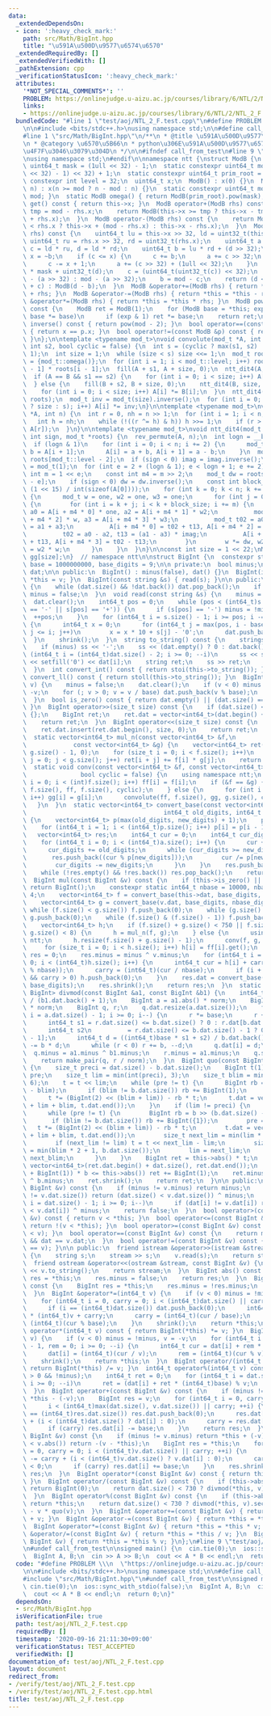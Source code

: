 ```yaml
---
data:
  _extendedDependsOn:
  - icon: ':heavy_check_mark:'
    path: src/Math/BigInt.hpp
    title: "\u591A\u500D\u9577\u6574\u6570"
  _extendedRequiredBy: []
  _extendedVerifiedWith: []
  _pathExtension: cpp
  _verificationStatusIcon: ':heavy_check_mark:'
  attributes:
    '*NOT_SPECIAL_COMMENTS*': ''
    PROBLEM: https://onlinejudge.u-aizu.ac.jp/courses/library/6/NTL/2/NTL_2_F
    links:
    - https://onlinejudge.u-aizu.ac.jp/courses/library/6/NTL/2/NTL_2_F
  bundledCode: "#line 1 \"test/aoj/NTL_2_F.test.cpp\"\n#define PROBLEM \\\n  \"https://onlinejudge.u-aizu.ac.jp/courses/library/6/NTL/2/NTL_2_F\"\
    \n\n#include <bits/stdc++.h>\nusing namespace std;\n\n#define call_from_test\n\
    #line 1 \"src/Math/BigInt.hpp\"\n/**\n * @title \u591A\u500D\u9577\u6574\u6570\
    \n * @category \u6570\u5B66\n * python\u306E\u591A\u500D\u9577\u6574\u6570\u3092\
    \u4F7F\u3046\u3079\u304D\n */\n\n#ifndef call_from_test\n#line 9 \"src/Math/BigInt.hpp\"\
    \nusing namespace std;\n#endif\n\nnamespace ntt {\nstruct ModB {\n  static constexpr\
    \ uint64_t mask = (1ull << 32) - 1;\n  static constexpr uint64_t mod = (((1ull\
    \ << 32) - 1) << 32) + 1;\n  static constexpr uint64_t prim_root = 7;\n  static\
    \ constexpr int level = 32;\n  uint64_t x;\n  ModB() : x(0) {}\n  ModB(uint64_t\
    \ n) : x(n >= mod ? n - mod : n) {}\n  static constexpr uint64_t modulo() { return\
    \ mod; }\n  static ModB omega() { return ModB(prim_root).pow(mask); }\n  uint64_t\
    \ get() const { return this->x; }\n  ModB operator+(ModB rhs) const {\n    uint64_t\
    \ tmp = mod - rhs.x;\n    return ModB(this->x >= tmp ? this->x - tmp : this->x\
    \ + rhs.x);\n  }\n  ModB operator-(ModB rhs) const {\n    return ModB(this->x\
    \ < rhs.x ? this->x + (mod - rhs.x) : this->x - rhs.x);\n  }\n  ModB operator*(ModB\
    \ rhs) const {\n    uint64_t lu = this->x >> 32, ld = uint32_t(this->x);\n   \
    \ uint64_t ru = rhs.x >> 32, rd = uint32_t(rhs.x);\n    uint64_t a = lu * ru,\
    \ c = ld * ru, d = ld * rd;\n    uint64_t b = lu * rd + (d >> 32);\n    uint64_t\
    \ x = ~b;\n    if (c <= x) {\n      c += b;\n      a += c >> 32;\n    } else {\n\
    \      c -= x + 1;\n      a += (c >> 32) + (1ull << 32);\n    }\n    d = uint32_t(a)\
    \ * mask + uint32_t(d);\n    c = (uint64_t(uint32_t(c)) << 32);\n    c = c ? c\
    \ - (a >> 32) : mod - (a >> 32);\n    b = mod - c;\n    return (d < b) ? ModB(d\
    \ + c) : ModB(d - b);\n  }\n  ModB &operator+=(ModB rhs) { return *this = *this\
    \ + rhs; }\n  ModB &operator-=(ModB rhs) { return *this = *this - rhs; }\n  ModB\
    \ &operator*=(ModB rhs) { return *this = *this * rhs; }\n  ModB pow(uint64_t exp)\
    \ const {\n    ModB ret = ModB(1);\n    for (ModB base = *this; exp; exp >>= 1,\
    \ base *= base)\n      if (exp & 1) ret *= base;\n    return ret;\n  }\n  ModB\
    \ inverse() const { return pow(mod - 2); }\n  bool operator==(const ModB &p) const\
    \ { return x == p.x; }\n  bool operator!=(const ModB &p) const { return x != p.x;\
    \ }\n};\n\ntemplate <typename mod_t>\nvoid convolute(mod_t *A, int s1, mod_t *B,\
    \ int s2, bool cyclic = false) {\n  int s = (cyclic ? max(s1, s2) : s1 + s2 -\
    \ 1);\n  int size = 1;\n  while (size < s) size <<= 1;\n  mod_t roots[mod_t::level]\
    \ = {mod_t::omega()};\n  for (int i = 1; i < mod_t::level; i++) roots[i] = roots[i\
    \ - 1] * roots[i - 1];\n  fill(A + s1, A + size, 0);\n  ntt_dit4(A, size, 1, roots);\n\
    \  if (A == B && s1 == s2) {\n    for (int i = 0; i < size; i++) A[i] *= A[i];\n\
    \  } else {\n    fill(B + s2, B + size, 0);\n    ntt_dit4(B, size, 1, roots);\n\
    \    for (int i = 0; i < size; i++) A[i] *= B[i];\n  }\n  ntt_dit4(A, size, -1,\
    \ roots);\n  mod_t inv = mod_t(size).inverse();\n  for (int i = 0; i < (cyclic\
    \ ? size : s); i++) A[i] *= inv;\n}\n\ntemplate <typename mod_t>\nvoid rev_permute(mod_t\
    \ *A, int n) {\n  int r = 0, nh = n >> 1;\n  for (int i = 1; i < n; i++) {\n \
    \   int h = nh;\n    while (!((r ^= h) & h)) h >>= 1;\n    if (r > i) swap(A[i],\
    \ A[r]);\n  }\n}\n\ntemplate <typename mod_t>\nvoid ntt_dit4(mod_t *A, int n,\
    \ int sign, mod_t *roots) {\n  rev_permute(A, n);\n  int logn = __builtin_ctz(n);\n\
    \  if (logn & 1)\n    for (int i = 0; i < n; i += 2) {\n      mod_t a = A[i],\
    \ b = A[i + 1];\n      A[i] = a + b, A[i + 1] = a - b;\n    }\n  mod_t imag =\
    \ roots[mod_t::level - 2];\n  if (sign < 0) imag = imag.inverse();\n  mod_t one\
    \ = mod_t(1);\n  for (int e = 2 + (logn & 1); e < logn + 1; e += 2) {\n    const\
    \ int m = 1 << e;\n    const int m4 = m >> 2;\n    mod_t dw = roots[mod_t::level\
    \ - e];\n    if (sign < 0) dw = dw.inverse();\n    const int block_size = max(m,\
    \ (1 << 15) / int(sizeof(A[0])));\n    for (int k = 0; k < n; k += block_size)\
    \ {\n      mod_t w = one, w2 = one, w3 = one;\n      for (int j = 0; j < m4; j++)\
    \ {\n        for (int i = k + j; i < k + block_size; i += m) {\n          mod_t\
    \ a0 = A[i + m4 * 0] * one, a2 = A[i + m4 * 1] * w2;\n          mod_t a1 = A[i\
    \ + m4 * 2] * w, a3 = A[i + m4 * 3] * w3;\n          mod_t t02 = a0 + a2, t13\
    \ = a1 + a3;\n          A[i + m4 * 0] = t02 + t13, A[i + m4 * 2] = t02 - t13;\n\
    \          t02 = a0 - a2, t13 = (a1 - a3) * imag;\n          A[i + m4 * 1] = t02\
    \ + t13, A[i + m4 * 3] = t02 - t13;\n        }\n        w *= dw, w2 = w * w, w3\
    \ = w2 * w;\n      }\n    }\n  }\n}\n\nconst int size = 1 << 22;\nModB ff[size],\
    \ gg[size];\n}  // namespace ntt\n\nstruct BigInt {\n  constexpr static int64_t\
    \ base = 1000000000, base_digits = 9;\n\n private:\n  bool minus;\n  vector<int64_t>\
    \ dat;\n\n public:\n  BigInt() : minus(false), dat() {}\n  BigInt(int64_t v) {\
    \ *this = v; }\n  BigInt(const string &s) { read(s); }\n\n public:\n  void shrink()\
    \ {\n    while (dat.size() && !dat.back()) dat.pop_back();\n    if (dat.empty())\
    \ minus = false;\n  }\n  void read(const string &s) {\n    minus = false;\n  \
    \  dat.clear();\n    int64_t pos = 0;\n    while (pos < (int64_t)s.size() && (s[pos]\
    \ == '-' || s[pos] == '+')) {\n      if (s[pos] == '-') minus = !minus;\n    \
    \  ++pos;\n    }\n    for (int64_t i = s.size() - 1; i >= pos; i -= base_digits)\
    \ {\n      int64_t x = 0;\n      for (int64_t j = max(pos, i - base_digits + 1);\
    \ j <= i; j++)\n        x = x * 10 + s[j] - '0';\n      dat.push_back(x);\n  \
    \  }\n    shrink();\n  }\n  string to_string() const {\n    stringstream ss;\n\
    \    if (minus) ss << '-';\n    ss << (dat.empty() ? 0 : dat.back());\n    for\
    \ (int64_t i = (int64_t)dat.size() - 2; i >= 0; --i)\n      ss << setw(base_digits)\
    \ << setfill('0') << dat[i];\n    string ret;\n    ss >> ret;\n    return ret;\n\
    \  }\n  int convert_int() const { return stoi(this->to_string()); }\n  long long\
    \ convert_ll() const { return stoll(this->to_string()); }\n  BigInt &operator=(int64_t\
    \ v) {\n    minus = false;\n    dat.clear();\n    if (v < 0) minus = true, v =\
    \ -v;\n    for (; v > 0; v = v / base) dat.push_back(v % base);\n    return *this;\n\
    \  }\n  bool is_zero() const { return dat.empty() || (dat.size() == 1 && !dat[0]);\
    \ }\n  BigInt operator>>(size_t size) const {\n    if (dat.size() <= size) return\
    \ {};\n    BigInt ret;\n    ret.dat = vector<int64_t>(dat.begin() + size, dat.end());\n\
    \    return ret;\n  }\n  BigInt operator<<(size_t size) const {\n    BigInt ret(*this);\n\
    \    ret.dat.insert(ret.dat.begin(), size, 0);\n    return ret;\n  }\n\n private:\n\
    \  static vector<int64_t> mul_n(const vector<int64_t> &f,\n                  \
    \             const vector<int64_t> &g) {\n    vector<int64_t> ret(f.size() +\
    \ g.size() - 1, 0);\n    for (size_t i = 0; i < f.size(); i++)\n      for (size_t\
    \ j = 0; j < g.size(); j++) ret[i + j] += f[i] * g[j];\n    return ret;\n  }\n\
    \  static void conv(const vector<int64_t> &f, const vector<int64_t> &g,\n    \
    \               bool cyclic = false) {\n    using namespace ntt;\n    for (int\
    \ i = 0; i < (int)f.size(); i++) ff[i] = f[i];\n    if (&f == &g) {\n      convolute(ff,\
    \ f.size(), ff, f.size(), cyclic);\n    } else {\n      for (int i = 0; i < (int)g.size();\
    \ i++) gg[i] = g[i];\n      convolute(ff, f.size(), gg, g.size(), cyclic);\n \
    \   }\n  }\n  static vector<int64_t> convert_base(const vector<int64_t> &a,\n\
    \                                      int64_t old_digits, int64_t new_digits)\
    \ {\n    vector<int64_t> p(max(old_digits, new_digits) + 1);\n    p[0] = 1;\n\
    \    for (int64_t i = 1; i < (int64_t)p.size(); i++) p[i] = p[i - 1] * 10;\n \
    \   vector<int64_t> res;\n    int64_t cur = 0;\n    int64_t cur_digits = 0;\n\
    \    for (int64_t i = 0; i < (int64_t)a.size(); i++) {\n      cur += a[i] * p[cur_digits];\n\
    \      cur_digits += old_digits;\n      while (cur_digits >= new_digits) {\n \
    \       res.push_back((cur % p[new_digits]));\n        cur /= p[new_digits];\n\
    \        cur_digits -= new_digits;\n      }\n    }\n    res.push_back(cur);\n\
    \    while (!res.empty() && !res.back()) res.pop_back();\n    return res;\n  }\n\
    \  BigInt mul(const BigInt &v) const {\n    if (this->is_zero() || v.is_zero())\
    \ return BigInt();\n    constexpr static int64_t nbase = 10000, nbase_digits =\
    \ 4;\n    vector<int64_t> f = convert_base(this->dat, base_digits, nbase_digits);\n\
    \    vector<int64_t> g = convert_base(v.dat, base_digits, nbase_digits);\n   \
    \ while (f.size() < g.size()) f.push_back(0);\n    while (g.size() < f.size())\
    \ g.push_back(0);\n    while (f.size() & (f.size() - 1)) f.push_back(0), g.push_back(0);\n\
    \    vector<int64_t> h;\n    if (f.size() + g.size() < 750 || f.size() < 8 ||\
    \ g.size() < 8) {\n      h = mul_n(f, g);\n    } else {\n      using namespace\
    \ ntt;\n      h.resize(f.size() + g.size() - 1);\n      conv(f, g, false);\n \
    \     for (size_t i = 0; i < h.size(); i++) h[i] = ff[i].get();\n    }\n    BigInt\
    \ res = 0;\n    res.minus = minus ^ v.minus;\n    for (int64_t i = 0, carry =\
    \ 0; i < (int64_t)h.size(); i++) {\n      int64_t cur = h[i] + carry;\n      res.dat.push_back((int64_t)(cur\
    \ % nbase));\n      carry = (int64_t)(cur / nbase);\n      if (i + 1 == (int)h.size()\
    \ && carry > 0) h.push_back(0);\n    }\n    res.dat = convert_base(res.dat, nbase_digits,\
    \ base_digits);\n    res.shrink();\n    return res;\n  }\n  static pair<BigInt,\
    \ BigInt> divmod(const BigInt &a1, const BigInt &b1) {\n    int64_t norm = base\
    \ / (b1.dat.back() + 1);\n    BigInt a = a1.abs() * norm;\n    BigInt b = b1.abs()\
    \ * norm;\n    BigInt q, r;\n    q.dat.resize(a.dat.size());\n    for (int64_t\
    \ i = a.dat.size() - 1; i >= 0; i--) {\n      r *= base;\n      r += a.dat[i];\n\
    \      int64_t s1 = r.dat.size() <= b.dat.size() ? 0 : r.dat[b.dat.size()];\n\
    \      int64_t s2\n          = r.dat.size() <= b.dat.size() - 1 ? 0 : r.dat[b.dat.size()\
    \ - 1];\n      int64_t d = ((int64_t)base * s1 + s2) / b.dat.back();\n      r\
    \ -= b * d;\n      while (r < 0) r += b, --d;\n      q.dat[i] = d;\n    }\n  \
    \  q.minus = a1.minus ^ b1.minus;\n    r.minus = a1.minus;\n    q.shrink(), r.shrink();\n\
    \    return make_pair(q, r / norm);\n  }\n  BigInt quo(const BigInt &b) const\
    \ {\n    size_t preci = dat.size() - b.dat.size();\n    BigInt t(1);\n    BigInt\
    \ pre;\n    size_t lim = min(int(preci), 3);\n    size_t blim = min(int(b.dat.size()),\
    \ 6);\n    t = t << lim;\n    while (pre != t) {\n      BigInt rb = b >> (b.dat.size()\
    \ - blim);\n      if (blim != b.dat.size()) rb += BigInt(1);\n      pre = t;\n\
    \      t *= (BigInt(2) << (blim + lim)) - rb * t;\n      t.dat = vector<int64_t>(t.dat.begin()\
    \ + lim + blim, t.dat.end());\n    }\n    if (lim != preci) {\n      pre = BigInt();\n\
    \      while (pre != t) {\n        BigInt rb = b >> (b.dat.size() - blim);\n \
    \       if (blim != b.dat.size()) rb += BigInt({1});\n        pre = t;\n     \
    \   t *= (BigInt(2) << (blim + lim)) - rb * t;\n        t.dat = vector<int64_t>(t.dat.begin()\
    \ + lim + blim, t.dat.end());\n        size_t next_lim = min(lim * 2 + 1, preci);\n\
    \        if (next_lim != lim) t = t << next_lim - lim;\n        size_t next_blim\
    \ = min(blim * 2 + 1, b.dat.size());\n        lim = next_lim;\n        blim =\
    \ next_blim;\n      }\n    }\n    BigInt ret = this->abs() * t;\n    ret.dat =\
    \ vector<int64_t>(ret.dat.begin() + dat.size(), ret.dat.end());\n    while ((ret\
    \ + BigInt(1)) * b <= this->abs()) ret += BigInt(1);\n    ret.minus = this->minus\
    \ ^ b.minus;\n    ret.shrink();\n    return ret;\n  }\n\n public:\n  bool operator<(const\
    \ BigInt &v) const {\n    if (minus != v.minus) return minus;\n    if (dat.size()\
    \ != v.dat.size()) return (dat.size() < v.dat.size()) ^ minus;\n    for (int64_t\
    \ i = dat.size() - 1; i >= 0; i--)\n      if (dat[i] != v.dat[i]) return (dat[i]\
    \ < v.dat[i]) ^ minus;\n    return false;\n  }\n  bool operator>(const BigInt\
    \ &v) const { return v < *this; }\n  bool operator<=(const BigInt &v) const {\
    \ return !(v < *this); }\n  bool operator>=(const BigInt &v) const { return !(*this\
    \ < v); }\n  bool operator==(const BigInt &v) const {\n    return minus == v.minus\
    \ && dat == v.dat;\n  }\n  bool operator!=(const BigInt &v) const { return !(*this\
    \ == v); }\n\n public:\n  friend istream &operator>>(istream &stream, BigInt &v)\
    \ {\n    string s;\n    stream >> s;\n    v.read(s);\n    return stream;\n  }\n\
    \  friend ostream &operator<<(ostream &stream, const BigInt &v) {\n    stream\
    \ << v.to_string();\n    return stream;\n  }\n  BigInt abs() const {\n    BigInt\
    \ res = *this;\n    res.minus = false;\n    return res;\n  }\n  BigInt operator-()\
    \ const {\n    BigInt res = *this;\n    res.minus = !res.minus;\n    return res;\n\
    \  }\n  BigInt &operator*=(int64_t v) {\n    if (v < 0) minus = !minus, v = -v;\n\
    \    for (int64_t i = 0, carry = 0; i < (int64_t)dat.size() || carry; ++i) {\n\
    \      if (i == (int64_t)dat.size()) dat.push_back(0);\n      int64_t cur = dat[i]\
    \ * (int64_t)v + carry;\n      carry = (int64_t)(cur / base);\n      dat[i] =\
    \ (int64_t)(cur % base);\n    }\n    shrink();\n    return *this;\n  }\n  BigInt\
    \ operator*(int64_t v) const { return BigInt(*this) *= v; }\n  BigInt &operator/=(int64_t\
    \ v) {\n    if (v < 0) minus = !minus, v = -v;\n    for (int64_t i = (int64_t)dat.size()\
    \ - 1, rem = 0; i >= 0; --i) {\n      int64_t cur = dat[i] + rem * (int64_t)base;\n\
    \      dat[i] = (int64_t)(cur / v);\n      rem = (int64_t)(cur % v);\n    }\n\
    \    shrink();\n    return *this;\n  }\n  BigInt operator/(int64_t v) const {\
    \ return BigInt(*this) /= v; }\n  int64_t operator%(int64_t v) const {\n    assert(v\
    \ > 0 && !minus);\n    int64_t ret = 0;\n    for (int64_t i = dat.size() - 1;\
    \ i >= 0; --i)\n      ret = (dat[i] + ret * (int64_t)base) % v;\n    return ret;\n\
    \  }\n  BigInt operator+(const BigInt &v) const {\n    if (minus != v.minus) return\
    \ *this - (-v);\n    BigInt res = v;\n    for (int64_t i = 0, carry = 0;\n   \
    \      i < (int64_t)max(dat.size(), v.dat.size()) || carry; ++i) {\n      if (i\
    \ == (int64_t)res.dat.size()) res.dat.push_back(0);\n      res.dat[i] += carry\
    \ + (i < (int64_t)dat.size() ? dat[i] : 0);\n      carry = res.dat[i] >= base;\n\
    \      if (carry) res.dat[i] -= base;\n    }\n    return res;\n  }\n  BigInt operator-(const\
    \ BigInt &v) const {\n    if (minus != v.minus) return *this + (-v);\n    if (abs()\
    \ < v.abs()) return -(v - *this);\n    BigInt res = *this;\n    for (int64_t i\
    \ = 0, carry = 0; i < (int64_t)v.dat.size() || carry; ++i) {\n      res.dat[i]\
    \ -= carry + (i < (int64_t)v.dat.size() ? v.dat[i] : 0);\n      carry = res.dat[i]\
    \ < 0;\n      if (carry) res.dat[i] += base;\n    }\n    res.shrink();\n    return\
    \ res;\n  }\n  BigInt operator*(const BigInt &v) const { return this->mul(v);\
    \ }\n  BigInt operator/(const BigInt &v) const {\n    if (this->abs() < v.abs())\
    \ return BigInt(0);\n    return dat.size() < 730 ? divmod(*this, v).first : quo(v);\n\
    \  }\n  BigInt operator%(const BigInt &v) const {\n    if (this->abs() < v.abs())\
    \ return *this;\n    return dat.size() < 730 ? divmod(*this, v).second : *this\
    \ - v * quo(v);\n  }\n  BigInt &operator+=(const BigInt &v) { return *this = *this\
    \ + v; }\n  BigInt &operator-=(const BigInt &v) { return *this = *this - v; }\n\
    \  BigInt &operator*=(const BigInt &v) { return *this = *this * v; }\n  BigInt\
    \ &operator/=(const BigInt &v) { return *this = *this / v; }\n  BigInt &operator%=(const\
    \ BigInt &v) { return *this = *this % v; }\n};\n#line 9 \"test/aoj/NTL_2_F.test.cpp\"\
    \n#undef call_from_test\n\nsigned main() {\n  cin.tie(0);\n  ios::sync_with_stdio(false);\n\
    \  BigInt A, B;\n  cin >> A >> B;\n  cout << A * B << endl;\n  return 0;\n}\n"
  code: "#define PROBLEM \\\n  \"https://onlinejudge.u-aizu.ac.jp/courses/library/6/NTL/2/NTL_2_F\"\
    \n\n#include <bits/stdc++.h>\nusing namespace std;\n\n#define call_from_test\n\
    #include \"src/Math/BigInt.hpp\"\n#undef call_from_test\n\nsigned main() {\n \
    \ cin.tie(0);\n  ios::sync_with_stdio(false);\n  BigInt A, B;\n  cin >> A >> B;\n\
    \  cout << A * B << endl;\n  return 0;\n}"
  dependsOn:
  - src/Math/BigInt.hpp
  isVerificationFile: true
  path: test/aoj/NTL_2_F.test.cpp
  requiredBy: []
  timestamp: '2020-09-16 21:11:30+09:00'
  verificationStatus: TEST_ACCEPTED
  verifiedWith: []
documentation_of: test/aoj/NTL_2_F.test.cpp
layout: document
redirect_from:
- /verify/test/aoj/NTL_2_F.test.cpp
- /verify/test/aoj/NTL_2_F.test.cpp.html
title: test/aoj/NTL_2_F.test.cpp
---
```

